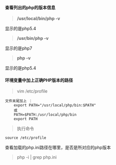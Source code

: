 #### 查看列出的php的版本信息

> **/usr/local/bin/php -v**

显示的是php5.4

> **/usr/bin/php -v**

显示的是php7

> **php -v**

显示的是php5.4



#### 环境变量中加上正确PHP版本的路径

> vim /etc/profile

```
文件末尾加上 ：
    export PATH="/usr/local/php/bin:$PATH"
    或
    PATH=$PATH:/usr/local/php/bin
    export PATH
```

> 执行命令

```
source /etc/profile
```



查看加载的php.ini路径在哪里，是否是所对应的php版本

> php -i | grep php.ini

